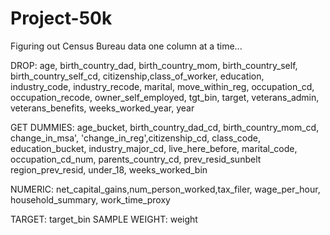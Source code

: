 # Project-50k

Figuring out Census Bureau data one column at a time...

DROP: age, birth_country_dad, birth_country_mom, birth_country_self, birth_country_self_cd, citizenship,class_of_worker,  education, industry_code, industry_recode, marital, move_within_reg, occupation_cd, occupation_recode, owner_self_employed, tgt_bin, target, veterans_admin, veterans_benefits, weeks_worked_year, year

GET DUMMIES: age_bucket, birth_country_dad_cd, birth_country_mom_cd, change_in_msa', 'change_in_reg',citizenship_cd, class_code, education_bucket, industry_major_cd, live_here_before, marital_code, occupation_cd_num, parents_country_cd, prev_resid_sunbelt region_prev_resid, under_18, weeks_worked_bin

NUMERIC: net_capital_gains,num_person_worked,tax_filer, wage_per_hour, household_summary, work_time_proxy

TARGET: target_bin
SAMPLE WEIGHT: weight
